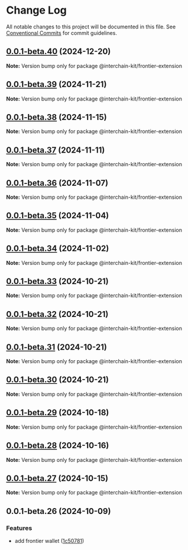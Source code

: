 # Change Log

All notable changes to this project will be documented in this file.
See [Conventional Commits](https://conventionalcommits.org) for commit guidelines.

## [0.0.1-beta.40](https://github.com/interchain-kit/frontier-extension/compare/@interchain-kit/frontier-extension@0.0.1-beta.39...@interchain-kit/frontier-extension@0.0.1-beta.40) (2024-12-20)

**Note:** Version bump only for package @interchain-kit/frontier-extension

## [0.0.1-beta.39](https://github.com/interchain-kit/frontier-extension/compare/@interchain-kit/frontier-extension@0.0.1-beta.38...@interchain-kit/frontier-extension@0.0.1-beta.39) (2024-11-21)

**Note:** Version bump only for package @interchain-kit/frontier-extension

## [0.0.1-beta.38](https://github.com/interchain-kit/frontier-extension/compare/@interchain-kit/frontier-extension@0.0.1-beta.37...@interchain-kit/frontier-extension@0.0.1-beta.38) (2024-11-15)

**Note:** Version bump only for package @interchain-kit/frontier-extension

## [0.0.1-beta.37](https://github.com/interchain-kit/frontier-extension/compare/@interchain-kit/frontier-extension@0.0.1-beta.36...@interchain-kit/frontier-extension@0.0.1-beta.37) (2024-11-11)

**Note:** Version bump only for package @interchain-kit/frontier-extension

## [0.0.1-beta.36](https://github.com/interchain-kit/frontier-extension/compare/@interchain-kit/frontier-extension@0.0.1-beta.35...@interchain-kit/frontier-extension@0.0.1-beta.36) (2024-11-07)

**Note:** Version bump only for package @interchain-kit/frontier-extension

## [0.0.1-beta.35](https://github.com/interchain-kit/frontier-extension/compare/@interchain-kit/frontier-extension@0.0.1-beta.34...@interchain-kit/frontier-extension@0.0.1-beta.35) (2024-11-04)

**Note:** Version bump only for package @interchain-kit/frontier-extension

## [0.0.1-beta.34](https://github.com/interchain-kit/frontier-extension/compare/@interchain-kit/frontier-extension@0.0.1-beta.33...@interchain-kit/frontier-extension@0.0.1-beta.34) (2024-11-02)

**Note:** Version bump only for package @interchain-kit/frontier-extension

## [0.0.1-beta.33](https://github.com/interchain-kit/frontier-extension/compare/@interchain-kit/frontier-extension@0.0.1-beta.32...@interchain-kit/frontier-extension@0.0.1-beta.33) (2024-10-21)

**Note:** Version bump only for package @interchain-kit/frontier-extension

## [0.0.1-beta.32](https://github.com/interchain-kit/frontier-extension/compare/@interchain-kit/frontier-extension@0.0.1-beta.31...@interchain-kit/frontier-extension@0.0.1-beta.32) (2024-10-21)

**Note:** Version bump only for package @interchain-kit/frontier-extension

## [0.0.1-beta.31](https://github.com/interchain-kit/frontier-extension/compare/@interchain-kit/frontier-extension@0.0.1-beta.30...@interchain-kit/frontier-extension@0.0.1-beta.31) (2024-10-21)

**Note:** Version bump only for package @interchain-kit/frontier-extension

## [0.0.1-beta.30](https://github.com/interchain-kit/frontier-extension/compare/@interchain-kit/frontier-extension@0.0.1-beta.29...@interchain-kit/frontier-extension@0.0.1-beta.30) (2024-10-21)

**Note:** Version bump only for package @interchain-kit/frontier-extension

## [0.0.1-beta.29](https://github.com/interchain-kit/frontier-extension/compare/@interchain-kit/frontier-extension@0.0.1-beta.28...@interchain-kit/frontier-extension@0.0.1-beta.29) (2024-10-18)

**Note:** Version bump only for package @interchain-kit/frontier-extension

## [0.0.1-beta.28](https://github.com/interchain-kit/frontier-extension/compare/@interchain-kit/frontier-extension@0.0.1-beta.27...@interchain-kit/frontier-extension@0.0.1-beta.28) (2024-10-16)

**Note:** Version bump only for package @interchain-kit/frontier-extension

## [0.0.1-beta.27](https://github.com/interchain-kit/frontier-extension/compare/@interchain-kit/frontier-extension@0.0.1-beta.26...@interchain-kit/frontier-extension@0.0.1-beta.27) (2024-10-15)

**Note:** Version bump only for package @interchain-kit/frontier-extension

## 0.0.1-beta.26 (2024-10-09)

### Features

- add frontier wallet ([1c50781](https://github.com/interchain-kit/frontier-extension/commit/1c50781ffb7c3cf5e6468d04a57f1f868add8c66))
